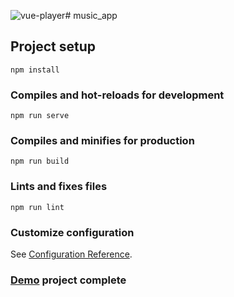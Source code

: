 ![vue-player](https://github.com/muderick/vuemusic.github.io/assets/94361704/2f45cc9c-b555-4243-8c34-aa5af4786cb8)# music_app

## Project setup
```
npm install
```

### Compiles and hot-reloads for development
```
npm run serve
```

### Compiles and minifies for production
```
npm run build
```

### Lints and fixes files
```
npm run lint
```

### Customize configuration
See [Configuration Reference](https://cli.vuejs.org/config/).


### [Demo](https://muderick.github.io/vueplayer/) project complete
